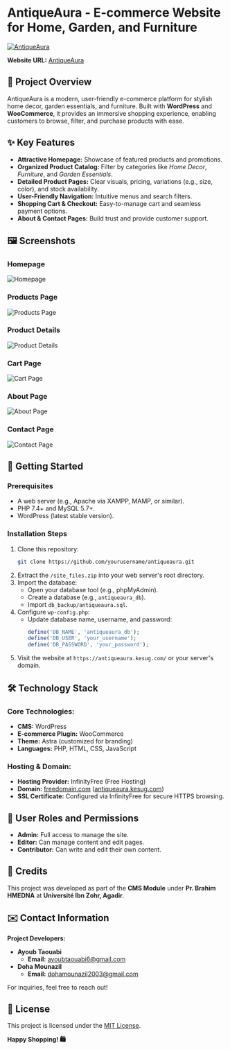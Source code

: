
# AntiqueAura - E-commerce Website for Home, Garden, and Furniture

[![AntiqueAura](https://via.placeholder.com/1000x300?text=Banner+Image)](http://antiqueaura.kesug.com/)

**Website URL:** [AntiqueAura](http://antiqueaura.kesug.com/)



## 📖 Project Overview

AntiqueAura is a modern, user-friendly e-commerce platform for stylish home decor, garden essentials, and furniture. Built with **WordPress** and **WooCommerce**, it provides an immersive shopping experience, enabling customers to browse, filter, and purchase products with ease.



## ✨ Key Features
- **Attractive Homepage:** Showcase of featured products and promotions.
- **Organized Product Catalog:** Filter by categories like *Home Decor*, *Furniture*, and *Garden Essentials*.
- **Detailed Product Pages:** Clear visuals, pricing, variations (e.g., size, color), and stock availability.
- **User-Friendly Navigation:** Intuitive menus and search filters.
- **Shopping Cart & Checkout:** Easy-to-manage cart and seamless payment options.
- **About & Contact Pages:** Build trust and provide customer support.



## 🖼️ Screenshots

### **Homepage**
![Homepage](demo/home.png)



### **Products Page**
![Products Page](demo/products.png)



### **Product Details**
![Product Details](demo/product.png)



### **Cart Page**
![Cart Page](demo/cart.png)



### **About Page**
![About Page](demo/about.png)



### **Contact Page**
![Contact Page](demo/contact.png)



## 🚀 Getting Started

### Prerequisites
- A web server (e.g., Apache via XAMPP, MAMP, or similar).
- PHP 7.4+ and MySQL 5.7+.
- WordPress (latest stable version).

### Installation Steps
1. Clone this repository:
   ```bash
   git clone https://github.com/yourusername/antiqueaura.git
   ```
2. Extract the `/site_files.zip` into your web server's root directory.
3. Import the database:
   - Open your database tool (e.g., phpMyAdmin).
   - Create a database (e.g., `antiqueaura_db`).
   - Import `db_backup/antiqueaura.sql`.
4. Configure `wp-config.php`:
   - Update database name, username, and password:
     ```php
     define('DB_NAME', 'antiqueaura_db');
     define('DB_USER', 'your_username');
     define('DB_PASSWORD', 'your_password');
     ```
5. Visit the website at `https://antiqueaura.kesug.com/` or your server's domain.



## 🛠️ Technology Stack

### Core Technologies:
- **CMS:** WordPress
- **E-commerce Plugin:** WooCommerce
- **Theme:** Astra (customized for branding)
- **Languages:** PHP, HTML, CSS, JavaScript

### Hosting & Domain:
- **Hosting Provider:** InfinityFree (Free Hosting)
- **Domain:** [freedomain.com](https://www.freedomain.com) ([antiqueaura.kesug.com](http://antiqueaura.kesug.com))
- **SSL Certificate:** Configured via InfinityFree for secure HTTPS browsing.



## 👥 User Roles and Permissions
- **Admin:** Full access to manage the site.
- **Editor:** Can manage content and edit pages.
- **Contributor:** Can write and edit their own content.



## 🌟 Credits

This project was developed as part of the **CMS Module** under **Pr. Brahim HMEDNA** at **Université Ibn Zohr, Agadir**.



## ✉️ Contact Information

**Project Developers:**
- **Ayoub Taouabi**
  - **Email:** ayoubtaouabi6@gmail.com
- **Doha Mounazil**
  - **Email:** dohamounazil2003@gmail.com

For inquiries, feel free to reach out!



## 📄 License

This project is licensed under the [MIT License](LICENSE).


**Happy Shopping! 🛍️**
```
